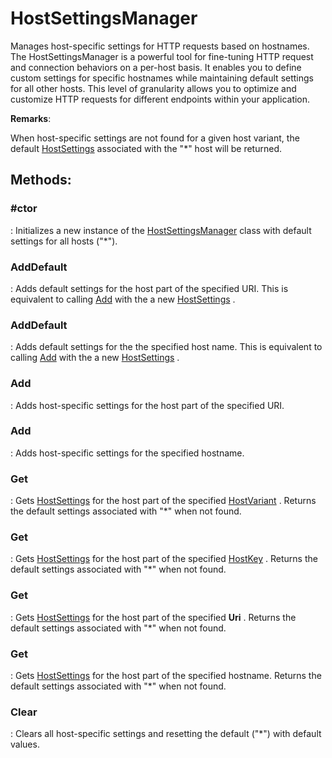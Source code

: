 # HostSettingsManager

Manages host-specific settings for HTTP requests based on hostnames. The HostSettingsManager is a powerful tool for fine-tuning HTTP request and connection behaviors on a per-host basis. It enables you to define custom settings for specific hostnames  while maintaining default settings for all other hosts. This level of granularity allows you to optimize and customize HTTP requests for different endpoints within your application. 

**Remarks**:

When host-specific settings are not found for a given host variant, the default [HostSettings](../Settings/HostSettings.md) associated with the "*" host will be returned. 


## **Methods**:

### **#ctor**
: Initializes a new instance of the [HostSettingsManager](../Settings/HostSettingsManager.md)	 class with default settings for all hosts ("*"). 

### **AddDefault**
: Adds default settings for the host part of the specified URI. This is equivalent to calling [Add](../Settings/HostSettingsManager.md#Add)	 with the a new [HostSettings](../Settings/HostSettings.md)	. 

### **AddDefault**
: Adds default settings for the the specified host name. This is equivalent to calling [Add](../Settings/HostSettingsManager.md#Add)	 with the a new [HostSettings](../Settings/HostSettings.md)	. 

### **Add**
: Adds host-specific settings for the host part of the specified URI. 

### **Add**
: Adds host-specific settings for the specified hostname. 

### **Get**
: Gets [HostSettings](../Settings/HostSettings.md)	 for the host part of the specified [HostVariant](../HostSetting/HostVariant.md)	. Returns the default settings associated with "*" when not found. 

### **Get**
: Gets [HostSettings](../Settings/HostSettings.md)	 for the host part of the specified [HostKey](../HostSetting/HostKey.md)	. Returns the default settings associated with "*" when not found. 

### **Get**
: Gets [HostSettings](../Settings/HostSettings.md)	 for the host part of the specified **Uri**	. Returns the default settings associated with "*" when not found. 

### **Get**
: Gets [HostSettings](../Settings/HostSettings.md)	 for the host part of the specified hostname. Returns the default settings associated with "*" when not found. 

### **Clear**
: Clears all host-specific settings and resetting the default ("*") with default values. 